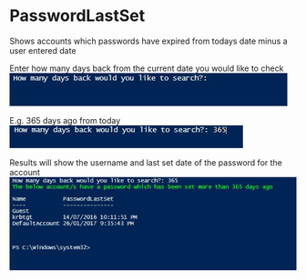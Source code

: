 # PasswordLastSet
Shows accounts which passwords have expired from todays date minus a user entered date

Enter how many days back from the current date you would like to check
![WebsiteURL](https://github.com/x49QK2S25Jv/PasswordLastSet/blob/master/README/IMAGE1.JPG)

E.g. 365 days ago from today
![WebsiteURL](https://github.com/x49QK2S25Jv/PasswordLastSet/blob/master/README/IMAGE2.JPG)

Results will show the username and last set date of the password for the account
![WebsiteURL](https://github.com/x49QK2S25Jv/PasswordLastSet/blob/master/README/IMAGE3.JPG)
